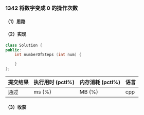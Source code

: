 ### 1342 将数字变成 0 的操作次数

#### （1）思路

#### （2）实现

```cpp
class Solution {
public:
    int numberOfSteps (int num) {

    }
};
```

| 提交结果 | 执行用时 (pctl%) | 内存消耗 (pctl%) | 语言 |
|:---------|:-----------------|:-----------------|:-----|
| 通过     |  ms (%)   |  MB (%)  | cpp  |

#### （3）收获
